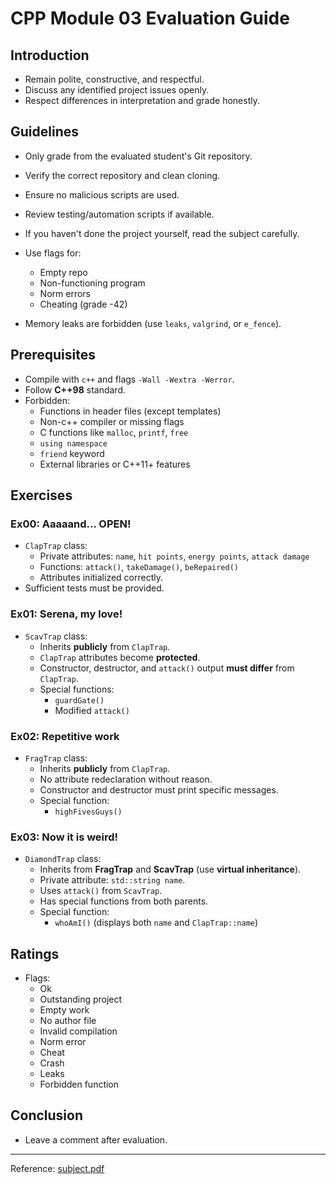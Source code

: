 # CPP Module 03 Evaluation Guide

## Introduction
- Remain polite, constructive, and respectful.
- Discuss any identified project issues openly.
- Respect differences in interpretation and grade honestly.

## Guidelines
- Only grade from the evaluated student's Git repository.
- Verify the correct repository and clean cloning.
- Ensure no malicious scripts are used.
- Review testing/automation scripts if available.
- If you haven't done the project yourself, read the subject carefully.
- Use flags for:
  - Empty repo
  - Non-functioning program
  - Norm errors
  - Cheating (grade -42)

- Memory leaks are forbidden (use `leaks`, `valgrind`, or `e_fence`).

## Prerequisites
- Compile with `c++` and flags `-Wall -Wextra -Werror`.
- Follow **C++98** standard.
- Forbidden:
  - Functions in header files (except templates)
  - Non-c++ compiler or missing flags
  - C functions like `malloc`, `printf`, `free`
  - `using namespace`
  - `friend` keyword
  - External libraries or C++11+ features

## Exercises

### Ex00: Aaaaand... OPEN!
- `ClapTrap` class:
  - Private attributes: `name`, `hit points`, `energy points`, `attack damage`
  - Functions: `attack()`, `takeDamage()`, `beRepaired()`
  - Attributes initialized correctly.
- Sufficient tests must be provided.

### Ex01: Serena, my love!
- `ScavTrap` class:
  - Inherits **publicly** from `ClapTrap`.
  - `ClapTrap` attributes become **protected**.
  - Constructor, destructor, and `attack()` output **must differ** from `ClapTrap`.
  - Special functions:
    - `guardGate()`
    - Modified `attack()`

### Ex02: Repetitive work
- `FragTrap` class:
  - Inherits **publicly** from `ClapTrap`.
  - No attribute redeclaration without reason.
  - Constructor and destructor must print specific messages.
  - Special function:
    - `highFivesGuys()`

### Ex03: Now it is weird!
- `DiamondTrap` class:
  - Inherits from **FragTrap** and **ScavTrap** (use **virtual inheritance**).
  - Private attribute: `std::string name`.
  - Uses `attack()` from `ScavTrap`.
  - Has special functions from both parents.
  - Special function:
    - `whoAmI()` (displays both `name` and `ClapTrap::name`)

## Ratings
- Flags:
  - Ok
  - Outstanding project
  - Empty work
  - No author file
  - Invalid compilation
  - Norm error
  - Cheat
  - Crash
  - Leaks
  - Forbidden function

## Conclusion
- Leave a comment after evaluation.

---
Reference: [subject.pdf](https://cdn.intra.42.fr/pdf/pdf/41485/en.subject.pdf)
